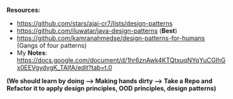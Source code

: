 **Resources:**

- https://github.com/stars/ajai-cr7/lists/design-patterns
- https://github.com/iluwatar/java-design-patterns (**Best**)
- https://github.com/kamranahmedse/design-patterns-for-humans (Gangs of four patterns)
- My **Notes**: https://docs.google.com/document/d/1hr6znAwk4KTQtxuqNYqYuCGIhGx0EEVgydvgK_TAlfA/edit?tab=t.0

**(We should learn by doing --> Making hands dirty --> Take a Repo and **Refactor** it to apply design principles, OOD principles, design patterns)**
